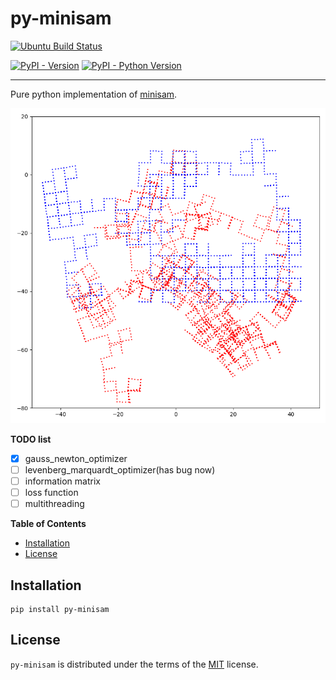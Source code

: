 # py-minisam
[![Ubuntu Build Status](https://github.com/powei-lin/py-minisam/workflows/ubuntu/badge.svg)](https://github.com/powei-lin/py-minisam/actions?query=workflow%3Aubuntu)

[![PyPI - Version](https://img.shields.io/pypi/v/py-minisam.svg)](https://pypi.org/project/py-minisam)
[![PyPI - Python Version](https://img.shields.io/pypi/pyversions/py-minisam.svg)](https://pypi.org/project/py-minisam)

-----
Pure python implementation of [minisam](https://github.com/dongjing3309/minisam).

<img src="docs/m3500_gn_10.png" width="600" alt="m3500 dataset.">

**TODO list**

- [x] gauss_newton_optimizer
- [ ] levenberg_marquardt_optimizer(has bug now)
- [ ] information matrix
- [ ] loss function
- [ ] multithreading

**Table of Contents**

- [Installation](#installation)
- [License](#license)

## Installation

```console
pip install py-minisam
```

## License

`py-minisam` is distributed under the terms of the [MIT](https://spdx.org/licenses/MIT.html) license.

